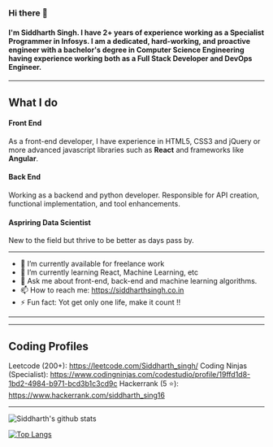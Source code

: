 ### Hi there 👋

#### I'm Siddharth Singh. I have 2+ years of experience working as a Specialist Programmer in Infosys. I am a dedicated, hard-working, and proactive engineer with a bachelor's degree in Computer Science Engineering having experience working both as a Full Stack Developer and DevOps Engineer.

<hr></hr>

## What I do
  #### Front End
  As a front-end developer, I have experience in HTML5, CSS3 and jQuery or more advanced javascript libraries such as <b>React</b> and frameworks like <b>Angular</b>.
  
  #### Back End
  Working as a backend and python developer. Responsible for API creation, functional implementation, and tool enhancements.
  
  #### Aspriring Data Scientist
  New to the field but thrive to be better as days pass by.
  
<hr></hr>

- 🔭 I’m currently available for freelance work
- 🌱 I’m currently learning React, Machine Learning, etc
- 💬 Ask me about front-end, back-end and machine learning algorithms.
- 📫 How to reach me: https://siddharthsingh.co.in
- ⚡ Fun fact: Yot get only one life, make it count !!

<hr />

<hr>

## Coding Profiles

Leetcode (200+): https://leetcode.com/Siddharth_singh/ 
Coding Ninjas (Specialist): https://www.codingninjas.com/codestudio/profile/19ffd1d8-1bd2-4984-b971-bcd3b1c3cd9c
Hackerrank (5 ⭐): https://www.hackerrank.com/siddharth_sing16 

<hr />

![Siddharth's github stats](https://github-readme-stats.vercel.app/api?username=Sid22031998&show_icons=true&theme=dark)


[![Top Langs](https://github-readme-stats.vercel.app/api/top-langs/?username=Sid22031998&layout=compact)](https://github.com/anuraghazra/github-readme-stats)

<!--
**Sid22031998/Sid22031998** is a ✨ _special_ ✨ repository because its `README.md` (this file) appears on your GitHub profile.

Here are some ideas to get you started:


- 🔭 I’m currently working on ...
- 🌱 I’m currently learning ...
- 👯 I’m looking to collaborate on ...
- 🤔 I’m looking for help with ...
- 💬 Ask me about ...
- 📫 How to reach me: ...
- 😄 Pronouns: ...
- ⚡ Fun fact: ...
-->

